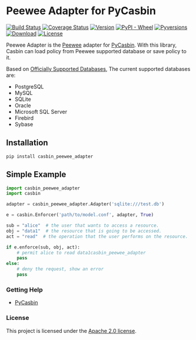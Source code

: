 Peewee Adapter for PyCasbin
====

[![Build Status](https://www.travis-ci.org/pycasbin/sqlalchemy-adapter.svg?branch=master)](https://www.travis-ci.org/pycasbin/sqlalchemy-adapter)
[![Coverage Status](https://coveralls.io/repos/github/pycasbin/sqlalchemy-adapter/badge.svg)](https://coveralls.io/github/pycasbin/sqlalchemy-adapter)
[![Version](https://img.shields.io/pypi/v/casbin_peewee_adapter.svg)](https://pypi.org/project/casbin_peewee_adapter/)
[![PyPI - Wheel](https://img.shields.io/pypi/wheel/casbin_peewee_adapter.svg)](https://pypi.org/project/casbin_peewee_adapter/)
[![Pyversions](https://img.shields.io/pypi/pyversions/casbin_peewee_adapter.svg)](https://pypi.org/project/casbin_peewee_adapter/)
[![Download](https://img.shields.io/pypi/dm/casbin_peewee_adapter.svg)](https://pypi.org/project/casbin_peewee_adapter/)
[![License](https://img.shields.io/pypi/l/casbin_peewee_adapter.svg)](https://pypi.org/project/casbin_peewee_adapter/)

Peewee Adapter is the [Peewee](http://docs.peewee-orm.com/en/latest/) adapter for [PyCasbin](https://github.com/pycasbin/peewee-adapter). With this library, Casbin can load policy from Peewee supported database or save policy to it.

Based on [Officially Supported Databases](http://docs.peewee-orm.com/en/latest/), The current supported databases are:

- PostgreSQL
- MySQL
- SQLite
- Oracle
- Microsoft SQL Server
- Firebird
- Sybase

## Installation

```
pip install casbin_peewee_adapter
```

## Simple Example

```python
import casbin_peewee_adapter
import casbin

adapter = casbin_peewee_adapter.Adapter('sqlite:///test.db')

e = casbin.Enforcer('path/to/model.conf', adapter, True)

sub = "alice"  # the user that wants to access a resource.
obj = "data1"  # the resource that is going to be accessed.
act = "read"  # the operation that the user performs on the resource.

if e.enforce(sub, obj, act):
    # permit alice to read data1casbin_peewee_adapter
    pass
else:
    # deny the request, show an error
    pass
```


### Getting Help

- [PyCasbin](https://github.com/casbin/pycasbin)

### License

This project is licensed under the [Apache 2.0 license](LICENSE).
